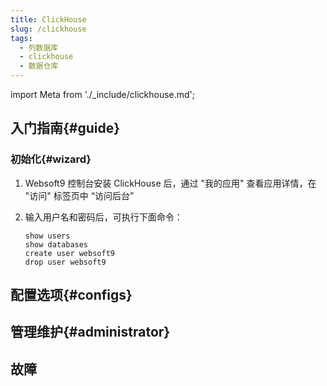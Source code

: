 ```yaml
---
title: ClickHouse
slug: /clickhouse
tags:
  - 列数据库
  - clickhouse
  - 数据仓库
---
```


import Meta from './_include/clickhouse.md';

<Meta name="meta" />

## 入门指南{#guide}

### 初始化{#wizard}

1. Websoft9 控制台安装 ClickHouse 后，通过 "我的应用" 查看应用详情，在 "访问" 标签页中 “访问后台”

2. 输入用户名和密码后，可执行下面命令：

    ```
    show users
    show databases
    create user websoft9
    drop user websoft9
    ```

## 配置选项{#configs}


## 管理维护{#administrator}

## 故障

